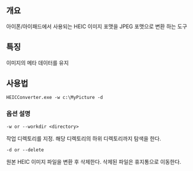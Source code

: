 ## 개요
아이폰/아이패드에서 사용되는 HEIC 이미지 포맷을 JPEG 포맷으로 변환 하는 도구
## 특징
이미지의 메타 데이터를 유지
## 사용법
```
HEICConverter.exe -w c:\MyPicture -d
```
### 옵션 설명
```
-w or --workdir <directory>
```
작업 디렉토리를 지정. 해당 디렉토리의 하위 디렉토리까지 탐색을 한다.
```
-d or --delete
```
원본 HEIC 이미지 파일을 변환 후 삭제한다. 삭제된 파일은 휴지통으로 이동한다.
